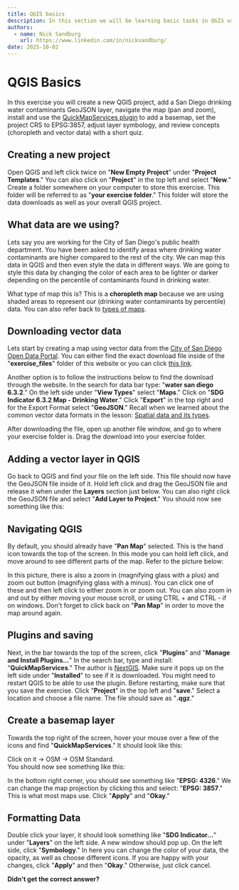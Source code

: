 ```yaml
---
title: QGIS basics
description: In this section we will be learning basic tasks in QGIS using vector data.
authors:
  - name: Nick Sandburg
    url: https://www.linkedin.com/in/nicksandburg/
date: 2025-10-02
---
```


# QGIS Basics

In this exercise you will create a new QGIS project, add a San Diego drinking water contaminants GeoJSON layer, navigate the map (pan and zoom), install and use the [QuickMapServices plugin](https://plugins.qgis.org/plugins/quick_map_services/) to add a basemap, set the project CRS to EPSG:3857, adjust layer symbology, and review concepts (choropleth and vector data) with a short quiz.

## Creating a new project

Open QGIS and left click twice on "**New Empty Project**" under "**Project Templates**."
You can also click on "**Project**" in the top left and select "**New**."
Create a folder somewhere on your computer to store this exercise.
This folder will be referred to as "**your exercise folder**."
This folder will store the data downloads as well as your overall QGIS project.

## What data are we using?

Lets say you are working for the City of San Diego's public health department.
You have been asked to identify areas where drinking water contaminants are higher compared to the rest of the city.
We can map this data in QGIS and then even style the data in different ways.
We are going to style this data by changing the color of each area to be lighter or darker depending on the percentile of contaminants found in drinking water.

What type of map this is?
This is a **choropleth map** because we are using shaded areas to represent our (drinking water contaminants by percentile) data.
You can also refer back to [types of maps](/lessons/map-types#types-of-thematic-maps).

## Downloading vector data

Lets start by creating a map using vector data from the [City of San Diego Open Data Portal](https://opendata.sandag.org/).
You can either find the exact download file inside of the "**exercise_files**" folder of this website or you can click [this link](https://opendata.sandag.org/Sustainable-Development-Goals/SDG-Indicator-6-3-2-Map-Drinking-Water/ig5f-77ey).

Another option is to follow the instructions below to find the download through the website.
In the search for data bar type: "**water san diego 6.3.2**."
On the left side under "**View Types**" select "**Maps**."
Click on "**SDG Indicator 6.3.2 Map - Drinking Water**."
Click "**Export**" in the top right and for the Export Format select "**GeoJSON**."
Recall when we learned about the common vector data formats in the lesson: [Spatial data and its types](/lessons/spatial-data#types-of-spatial-data).

After downloading the file, open up another file window, and go to where your exercise folder is. 
Drag the download into your exercise folder.

## Adding a vector layer in QGIS

Go back to QGIS and find your file on the left side.
This file should now have the GeoJSON file inside of it.
Hold left click and drag the GeoJSON file and release it when under the **Layers** section just below.
You can also right click the GeoJSON file and select "**Add Layer to Project**." You should now see something like this:

<ContentFigure 
   :imgSrc="'/exercise_files/images/pic1.png'"
   :style="{'width': '275px' }"
/>

## Navigating QGIS

By default, you should already have "**Pan Map**" selected.
This is the hand icon towards the top of the screen.
In this mode you can hold left click, and move around to see different parts of the map.
Refer to the picture below:

<ContentFigure 
   :imgSrc="'/exercise_files/images/pic4.png'"
   :description="'Pan Map icon'"
   :style="{'width': '300px' }"
/>

In this picture, there is also a zoom in (magnifying glass with a plus) and zoom out button (magnifying glass with a minus).
You can click one of these and then left click to either zoom in or zoom out.
You can also zoom in and out by either moving your mouse scroll, or using CTRL + and CTRL - if on windows.
Don't forget to click back on "**Pan Map**" in order to move the map around again.

## Plugins and saving

Next, in the bar towards the top of the screen, click "**Plugins**" and "**Manage and Install Plugins...**"
In the search bar, type and install: "**QuickMapServices**."
The author is [NextGIS](https://nextgis.com/).
Make sure it pops up on the left side under "**Installed**" to see if it is downloaded.
You might need to restart QGIS to be able to use the plugin.
Before restarting, make sure that you save the exercise.
Click "**Project**" in the top left and "**save**."
Select a location and choose a file name.
The file should save as "**.qgz**."

## Create a basemap layer

Towards the top right of the screen, hover your mouse over a few of the icons and find "**QuickMapServices**."
It should look like this:

<ContentFigure 
   :imgSrc="'/exercise_files/images/pic2.png'"
   :description="'QuickMapServices'"
   :style="{'width': '300px' }"
/>

Click on it -> OSM -> OSM Standard.<br> 
You should now see something like this:<br>

<ContentFigure 
   :imgSrc="'/exercise_files/images/pic3.png'"
   :description="'QuickMapServices'"
   :style="{'width': '275px' }"
/>

In the bottom right corner, you should see something like "**EPSG: 4326**."
We can change the map projection by clicking this and select: "**EPSG: 3857**." This is what most maps use.
Click "**Apply**" and "**Okay**."

## Formatting Data

Double click your layer, it should look something like "**SDG Indicator...**" under "**Layers**" on the left side.
A new window should pop up.
On the left side, click "**Symbology**."
In here you can change the color of your data, the opacity, as well as choose different icons.
If you are happy with your changes, click "**Apply**" and then "**Okay**." Otherwise, just click cancel.

<Quiz :quiz-data="{
  questions: [
    {
      question: 'What type of map are we using in our exercise that shows drinking water contaminants by percentile?',
      options: [
        {
          answer: 'Choropleth Map',
          key: 1
        },
        {
          answer: 'Chorochromatic Map',
          key: 2
        },
        {
          answer: 'None of the above',
          key: 3
        }
      ],
      correctAnswer: 1
    },
    {
      question: 'What kind of data are we downloading?',
      options: [
        {
          answer: 'Raster',
          key: 1
        },
        {
          answer: 'Vector',
          key: 2
        }
      ],
      correctAnswer: 2
    },
  ]
}" />

**Didn't get the correct answer?**
<Stepper 
  :steps="[
    { heading: 'Question 1', content: 'refer back to Types of spatial data in <a href=\'https://interactivelearner-gis-git-omar-webgis-interactive-learner.vercel.app/lessons/spatial-data\'>Spatial data and its types</a>' },
    { heading: 'Question 2', content: 'refer back to <a href=\'https://interactivelearner-gis-git-omar-webgis-interactive-learner.vercel.app/lessons/map-types\'>Types of maps</a>' }
  ]"
  :currentStep="1"
/>